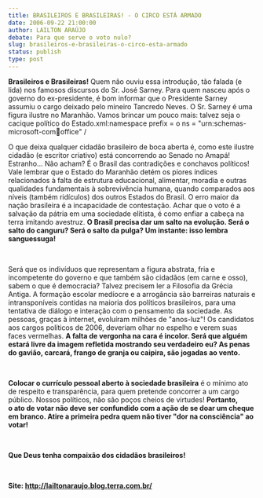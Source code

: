 ```yaml
---
title: BRASILEIROS E BRASILEIRAS! - O CIRCO ESTÁ ARMADO
date: 2006-09-22 21:00:00
author: LAILTON ARAÚJO
debate: Para que serve o voto nulo?
slug: brasileiros-e-brasileiras-o-circo-esta-armado
status: publish 
type: post
---
```


**Brasileiros e Brasileiras!** Quem não ouviu essa introdução, tão falada (e lida) nos famosos discursos do Sr. José Sarney. Para quem nasceu após o governo do ex-presidente, é bom informar que o Presidente Sarney assumiu o cargo deixado pelo mineiro Tancredo Neves. O Sr. Sarney é uma figura ilustre no Maranhão. Vamos brincar um pouco mais: talvez seja o cacique político do Estado.xml:namespace prefix = o ns = "urn:schemas-microsoft-com:office:office" /


O que deixa qualquer cidadão brasileiro de boca aberta é, como este ilustre cidadão (e escritor criativo) está concorrendo ao Senado no Amapá! Estranho... Não acham? É o Brasil das contradições e conchavos políticos! Vale lembrar que o Estado do Maranhão detém os piores índices relacionados à falta de estrutura educacional, alimentar, moradia e outras qualidades fundamentais à sobrevivência humana, quando comparados aos níveis (também ridículos) dos outros Estados do Brasil. O erro maior da nação brasileira é a incapacidade de contestação. Achar que o voto é a salvação da pátria em uma sociedade elitista, é como enfiar a cabeça na terra imitando avestruz. **O Brasil precisa dar um salto na evolução. Será o salto do canguru? Será o salto da pulga? Um instante: isso lembra sanguessuga!**


 


Será que os indivíduos que representam a figura abstrata, fria e incompetente do governo e que também são cidadãos (em carne e osso), sabem o que é democracia? Talvez precisem ler a Filosofia da Grécia Antiga. A formação escolar medíocre e a arrogância são barreiras naturais e intransponíveis contidas na maioria dos políticos brasileiros, para uma tentativa de diálogo e interação com o pensamento da sociedade. As pessoas, graças à internet, evoluíram milhões de "anos-luz"! Os candidatos aos cargos políticos de 2006, deveriam olhar no espelho e verem suas faces vermelhas. **A falta de vergonha na cara é incolor. Será que alguém estará livre da imagem refletida mostrando seu verdadeiro eu? As penas do gavião, carcará, frango de granja ou caipira, são jogadas ao vento.**


 


**Colocar o currículo pessoal aberto à sociedade brasileira** é o mínimo ato de respeito e transparência, para quem pretende concorrer a um cargo público. Nossos políticos, não são poços cheios de virtudes! **Portanto, o ato de votar não deve ser confundido com a ação de se doar um cheque em branco. Atire a primeira pedra quem não tiver "dor na consciência" ao votar!**


 


**Que Deus tenha compaixão dos cidadãos brasileiros!**


 


**Site: <http://lailtonaraujo.blog.terra.com.br/>**


 


 


 


 


 


 


 


